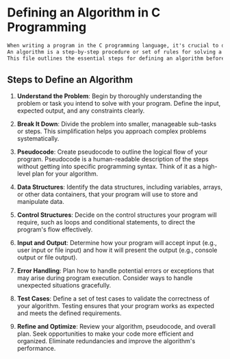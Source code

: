 # Defining an Algorithm in C Programming

```md
When writing a program in the C programming language, it's crucial to define a clear and logical algorithm to guide your code. 
An algorithm is a step-by-step procedure or set of rules for solving a specific problem or task. 
This file outlines the essential steps for defining an algorithm before writing a C program.
```
## Steps to Define an Algorithm

1. **Understand the Problem**: Begin by thoroughly understanding the problem or task you intend to solve with your program. Define the input, expected output, and any constraints clearly.

2. **Break It Down**: Divide the problem into smaller, manageable sub-tasks or steps. This simplification helps you approach complex problems systematically.

3. **Pseudocode**: Create pseudocode to outline the logical flow of your program. Pseudocode is a human-readable description of the steps without getting into specific programming syntax. Think of it as a high-level plan for your algorithm.

4. **Data Structures**: Identify the data structures, including variables, arrays, or other data containers, that your program will use to store and manipulate data.

5. **Control Structures**: Decide on the control structures your program will require, such as loops and conditional statements, to direct the program's flow effectively.

6. **Input and Output**: Determine how your program will accept input (e.g., user input or file input) and how it will present the output (e.g., console output or file output).

7. **Error Handling**: Plan how to handle potential errors or exceptions that may arise during program execution. Consider ways to handle unexpected situations gracefully.

8. **Test Cases**: Define a set of test cases to validate the correctness of your algorithm. Testing ensures that your program works as expected and meets the defined requirements.

9. **Refine and Optimize**: Review your algorithm, pseudocode, and overall plan. Seek opportunities to make your code more efficient and organized. Eliminate redundancies and improve the algorithm's performance.
